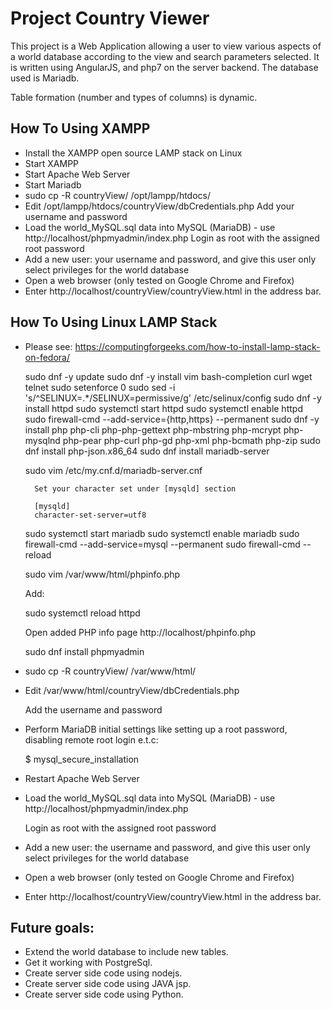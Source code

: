 Project Country Viewer
======================

This project is a Web Application allowing a user to view various aspects of a world database
according to the view and search parameters selected. It is written using AngularJS, and php7
on the server backend. The database used is Mariadb. 

Table formation (number and types of columns) is dynamic.  


How To Using XAMPP
------------------
* Install the XAMPP open source LAMP stack on Linux 
* Start XAMPP 
* Start Apache Web Server
* Start Mariadb
* sudo cp -R countryView/ /opt/lampp/htdocs/
* Edit /opt/lampp/htdocs/countryView/dbCredentials.php
  Add your username and password
* Load the world_MySQL.sql data into MySQL (MariaDB) - use
  http://localhost/phpmyadmin/index.php
  Login as root with the assigned root password
* Add a new user: your username and password, and give this user only select privileges
  for the world database
* Open a web browser (only tested on Google Chrome and Firefox)
* Enter http://localhost/countryView/countryView.html in the
  address bar.


How To Using Linux LAMP Stack
-----------------------------
* Please see: https://computingforgeeks.com/how-to-install-lamp-stack-on-fedora/

    sudo dnf -y update
    sudo dnf -y install vim bash-completion curl wget telnet
    sudo setenforce 0
    sudo sed -i 's/^SELINUX=.*/SELINUX=permissive/g' /etc/selinux/config
    sudo dnf -y install httpd
    sudo systemctl start httpd
    sudo systemctl enable httpd
    sudo firewall-cmd --add-service={http,https} --permanent
    sudo dnf -y install php php-cli php-php-gettext php-mbstring php-mcrypt php-mysqlnd php-pear php-curl php-gd php-xml php-bcmath php-zip
    sudo dnf install php-json.x86_64
    sudo dnf install mariadb-server

    sudo vim /etc/my.cnf.d/mariadb-server.cnf

        Set your character set under [mysqld] section

        [mysqld]
        character-set-server=utf8

    sudo systemctl start mariadb
    sudo systemctl enable mariadb
    sudo firewall-cmd --add-service=mysql --permanent
    sudo firewall-cmd --reload

    sudo vim /var/www/html/phpinfo.php

    Add:

    <?php
       // Show all information, defaults to INFO_ALL
       phpinfo();
    ?>

    sudo systemctl reload httpd

    Open added PHP info page http://localhost/phpinfo.php

    sudo dnf install phpmyadmin

* sudo cp -R countryView/ /var/www/html/

* Edit /var/www/html/countryView/dbCredentials.php

  Add the username and password
  
* Perform MariaDB initial settings like setting up a root password, disabling remote root login e.t.c:

  $ mysql_secure_installation 

* Restart Apache Web Server

* Load the world_MySQL.sql data into MySQL (MariaDB) - use
  http://localhost/phpmyadmin/index.php
  
  Login as root with the assigned root password

* Add a new user: the username and password, and give this user only select privileges
  for the world database

* Open a web browser (only tested on Google Chrome and Firefox)

* Enter http://localhost/countryView/countryView.html in the
  address bar.



Future goals:
-------------
* Extend the world database to include new tables.
* Get it working with PostgreSql.
* Create server side code using nodejs.
* Create server side code using JAVA jsp.
* Create server side code using Python.


